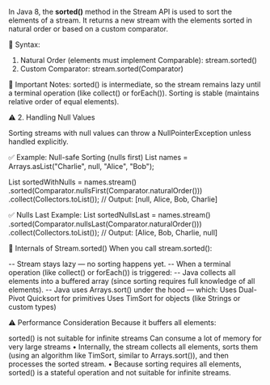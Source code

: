 In Java 8, the **sorted()** method in the Stream API is used to sort the elements of a stream. It returns a new stream 
with the elements sorted in natural order or based on a custom comparator.

🧱 Syntax:
1. Natural Order (elements must implement Comparable):
stream.sorted()
2. Custom Comparator:
stream.sorted(Comparator)

🔁 Important Notes:
sorted() is intermediate, so the stream remains lazy until a terminal operation (like collect() or forEach()).
Sorting is stable (maintains relative order of equal elements).

⚠️ 2. Handling Null Values

Sorting streams with null values can throw a NullPointerException unless handled explicitly.

✅ Example: Null-safe Sorting (nulls first)
List<String> names = Arrays.asList("Charlie", null, "Alice", "Bob");

List<String> sortedWithNulls = names.stream()
.sorted(Comparator.nullsFirst(Comparator.naturalOrder()))
.collect(Collectors.toList()); // Output: [null, Alice, Bob, Charlie]

✅ Nulls Last Example:
List<String> sortedNullsLast = names.stream()
.sorted(Comparator.nullsLast(Comparator.naturalOrder()))
.collect(Collectors.toList());
// Output: [Alice, Bob, Charlie, null]

🔧 Internals of Stream.sorted()
When you call stream.sorted():

-- Stream stays lazy — no sorting happens yet.
-- When a terminal operation (like collect() or forEach()) is triggered:
-- Java collects all elements into a buffered array (since sorting requires full knowledge of all elements).
-- Java uses Arrays.sort() under the hood — which:
   Uses Dual-Pivot Quicksort for primitives
   Uses TimSort for objects (like Strings or custom types)

⚠️ Performance Consideration
Because it buffers all elements:

sorted() is not suitable for infinite streams
Can consume a lot of memory for very large streams
• Internally, the stream collects all elements, sorts them (using an algorithm like TimSort, similar to Arrays.sort()), 
  and then processes the sorted stream.
•	Because sorting requires all elements, sorted() is a stateful operation and not suitable for infinite streams.

